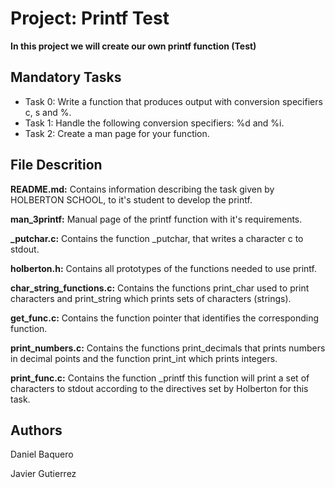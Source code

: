 # Project: Printf Test
**In this project we will create our own printf function (Test)**


## Mandatory Tasks
* Task 0: Write a function that produces output with conversion specifiers c, s and %.
* Task 1: Handle the following conversion specifiers: %d and %i.
* Task 2: Create a man page for your function.

## File Descrition
**README.md:** Contains information describing the task given by HOLBERTON SCHOOL, to it's student to develop the printf.

**man_3printf:** Manual page of the printf function with it's requirements.

**_putchar.c:** Contains the function _putchar, that writes a character c to stdout.

**holberton.h:** Contains all prototypes of the functions needed to use printf.

**char_string_functions.c:** Contains the functions print_char used to print characters and print_string which prints sets of characters (strings).

**get_func.c:** Contains the function pointer that identifies the corresponding function.

**print_numbers.c:** Contains the functions print_decimals that prints numbers in decimal points and the function print_int which prints integers.

**print_func.c:** Contains the function _printf this function will print a set of characters to stdout according to the directives set by Holberton for this task.

## Authors

Daniel Baquero

Javier Gutierrez
